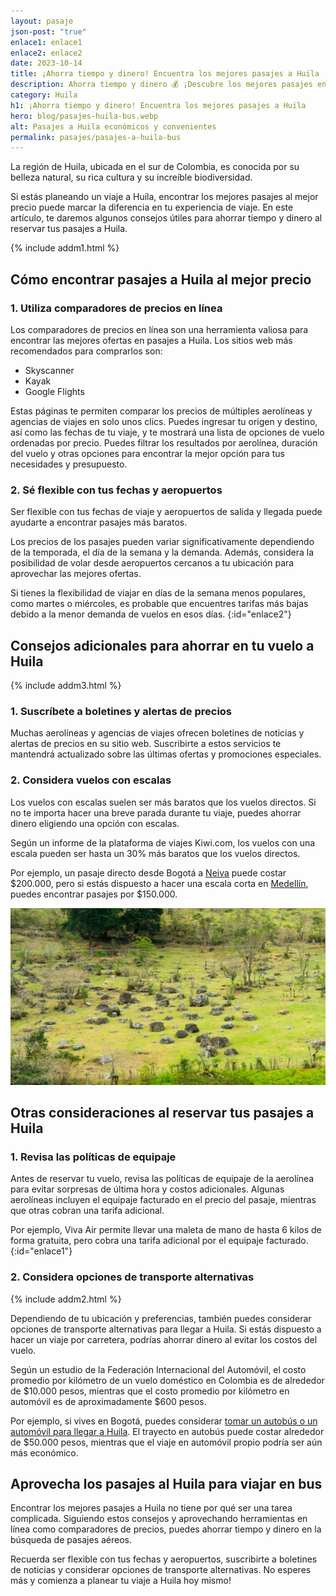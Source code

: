 ```yaml
---
layout: pasaje
json-post: "true"
enlace1: enlace1
enlace2: enlace2
date: 2023-10-14
title: ¡Ahorra tiempo y dinero! Encuentra los mejores pasajes a Huila
description: Ahorra tiempo y dinero 💰 ¡Descubre los mejores pasajes en bus al Huila y disfruta de tus vacaciones al máximo! 🌴🌞 ¡No te lo pierdas!
category: Huila
h1: ¡Ahorra tiempo y dinero! Encuentra los mejores pasajes a Huila
hero: blog/pasajes-huila-bus.webp
alt: Pasajes a Huila económicos y convenientes
permalink: pasajes/pasajes-a-huila-bus
---
```

La región de Huila, ubicada en el sur de Colombia, es conocida por su belleza natural, su rica cultura y su increíble biodiversidad.

Si estás planeando un viaje a Huila, encontrar los mejores pasajes al mejor precio puede marcar la diferencia en tu experiencia de viaje. En este artículo, te daremos algunos consejos útiles para ahorrar tiempo y dinero al reservar tus pasajes a Huila.

{% include addm1.html %}

## Cómo encontrar pasajes a Huila al mejor precio

### 1. Utiliza comparadores de precios en línea

Los comparadores de precios en línea son una herramienta valiosa para encontrar las mejores ofertas en pasajes a Huila. Los sitios web más recomendados para comprarlos son:

* Skyscanner
* Kayak
* Google Flights

Estas páginas te permiten comparar los precios de múltiples aerolíneas y agencias de viajes en solo unos clics. Puedes ingresar tu origen y destino, así como las fechas de tu viaje, y te mostrará una lista de opciones de vuelo ordenadas por precio. Puedes filtrar los resultados por aerolínea, duración del vuelo y otras opciones para encontrar la mejor opción para tus necesidades y presupuesto.

### 2. Sé flexible con tus fechas y aeropuertos

Ser flexible con tus fechas de viaje y aeropuertos de salida y llegada puede ayudarte a encontrar pasajes más baratos.

Los precios de los pasajes pueden variar significativamente dependiendo de la temporada, el día de la semana y la demanda. Además, considera la posibilidad de volar desde aeropuertos cercanos a tu ubicación para aprovechar las mejores ofertas.

Si tienes la flexibilidad de viajar en días de la semana menos populares, como martes o miércoles, es probable que encuentres tarifas más bajas debido a la menor demanda de vuelos en esos días.
{:id="enlace2"}

## Consejos adicionales para ahorrar en tu vuelo a Huila

{% include addm3.html %}

### 1. Suscríbete a boletines y alertas de precios

Muchas aerolíneas y agencias de viajes ofrecen boletines de noticias y alertas de precios en su sitio web. Suscribirte a estos servicios te mantendrá actualizado sobre las últimas ofertas y promociones especiales.

### 2. Considera vuelos con escalas

Los vuelos con escalas suelen ser más baratos que los vuelos directos. Si no te importa hacer una breve parada durante tu viaje, puedes ahorrar dinero eligiendo una opción con escalas.

Según un informe de la plataforma de viajes Kiwi.com, los vuelos con una escala pueden ser hasta un 30% más baratos que los vuelos directos.

Por ejemplo, un pasaje directo desde Bogotá a [Neiva]({{'terminal-de-neiva'|relative_url}}) puede costar $200.000, pero si estás dispuesto a hacer una escala corta en [Medellín]({{'terminal-de-medellin'|relative_url}}), puedes encontrar pasajes por $150.000.

![Pasaje Huila ](/img/blog/pasajes-al-huila-bus.webp "Paisaje Huila")

## Otras consideraciones al reservar tus pasajes a Huila

### 1. Revisa las políticas de equipaje

Antes de reservar tu vuelo, revisa las políticas de equipaje de la aerolínea para evitar sorpresas de última hora y costos adicionales. Algunas aerolíneas incluyen el equipaje facturado en el precio del pasaje, mientras que otras cobran una tarifa adicional.

Por ejemplo, Viva Air permite llevar una maleta de mano de hasta 6 kilos de forma gratuita, pero cobra una tarifa adicional por el equipaje facturado.
{:id="enlace1"}

### 2. Considera opciones de transporte alternativas

{% include addm2.html %}

Dependiendo de tu ubicación y preferencias, también puedes considerar opciones de transporte alternativas para llegar a Huila. Si estás dispuesto a hacer un viaje por carretera, podrías ahorrar dinero al evitar los costos del vuelo.

Según un estudio de la Federación Internacional del Automóvil, el costo promedio por kilómetro de un vuelo doméstico en Colombia es de alrededor de $10.000 pesos, mientras que el costo promedio por kilómetro en automóvil es de aproximadamente $600 pesos.

Por ejemplo, si vives en Bogotá, puedes considerar [tomar un autobús o un automóvil para llegar a Huila]({{'terminal-de-pitalito'|relative_url}}). El trayecto en autobús puede costar alrededor de $50.000 pesos, mientras que el viaje en automóvil propio podría ser aún más económico.

## Aprovecha los pasajes al Huila para viajar en bus

Encontrar los mejores pasajes a Huila no tiene por qué ser una tarea complicada. Siguiendo estos consejos y aprovechando herramientas en línea como comparadores de precios, puedes ahorrar tiempo y dinero en la búsqueda de pasajes aéreos.

Recuerda ser flexible con tus fechas y aeropuertos, suscribirte a boletines de noticias y considerar opciones de transporte alternativas. No esperes más y comienza a planear tu viaje a Huila hoy mismo!
